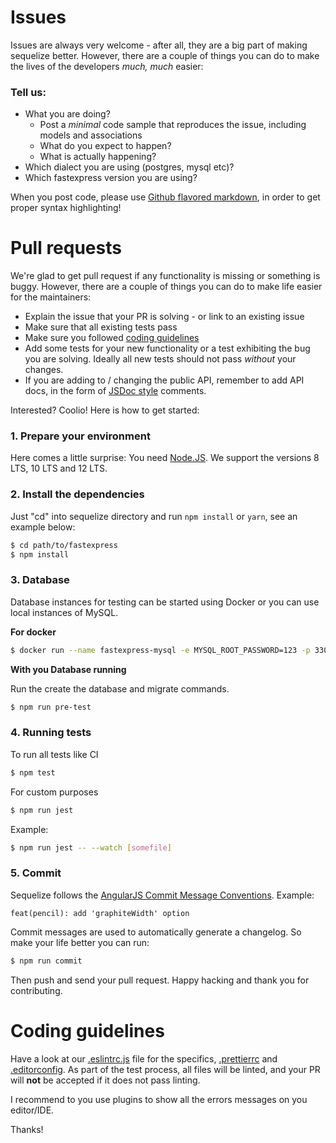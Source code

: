 # Issues

Issues are always very welcome - after all, they are a big part of making sequelize better. However, there are a couple of things you can do to make the lives of the developers _much, much_ easier:

### Tell us:

- What you are doing?
  - Post a _minimal_ code sample that reproduces the issue, including models and associations
  - What do you expect to happen?
  - What is actually happening?
- Which dialect you are using (postgres, mysql etc)?
- Which fastexpress version you are using?

When you post code, please use [Github flavored markdown](https://help.github.com/articles/github-flavored-markdown), in order to get proper syntax highlighting!

# Pull requests

We're glad to get pull request if any functionality is missing or something is buggy. However, there are a couple of things you can do to make life easier for the maintainers:

- Explain the issue that your PR is solving - or link to an existing issue
- Make sure that all existing tests pass
- Make sure you followed [coding guidelines](https://github.com/davidcostadev/fastexpress/blob/master/CONTRIBUTING.md#coding-guidelines)
- Add some tests for your new functionality or a test exhibiting the bug you are solving. Ideally all new tests should not pass _without_ your changes.
- If you are adding to / changing the public API, remember to add API docs, in the form of [JSDoc style](http://usejsdoc.org/about-getting-started.html) comments.

Interested? Coolio! Here is how to get started:

### 1. Prepare your environment

Here comes a little surprise: You need [Node.JS](http://nodejs.org). We support the versions 8 LTS, 10 LTS and 12 LTS.

### 2. Install the dependencies

Just "cd" into sequelize directory and run `npm install` or `yarn`, see an example below:

```sh
$ cd path/to/fastexpress
$ npm install
```

### 3. Database

Database instances for testing can be started using Docker or you can use local instances of MySQL.

**For docker**

```sh
$ docker run --name fastexpress-mysql -e MYSQL_ROOT_PASSWORD=123 -p 3306:3306 -d mysql:5
```

**With you Database running**

Run the create the database and migrate commands.

```sh
$ npm run pre-test
```

### 4. Running tests

To run all tests like CI

```sh
$ npm test
```

For custom purposes

```sh
$ npm run jest
```

Example:

```sh
$ npm run jest -- --watch [somefile]
```

### 5. Commit

Sequelize follows the [AngularJS Commit Message Conventions](https://docs.google.com/document/d/1QrDFcIiPjSLDn3EL15IJygNPiHORgU1_OOAqWjiDU5Y/edit#heading=h.em2hiij8p46d).
Example:

    feat(pencil): add 'graphiteWidth' option

Commit messages are used to automatically generate a changelog. So make your life better you can run:

```sh
$ npm run commit
```

Then push and send your pull request. Happy hacking and thank you for contributing.

# Coding guidelines

Have a look at our [.eslintrc.js](https://github.com/davidcosta/fastexpress/blob/master/.eslintrc.js) file for the specifics, [.prettierrc](https://github.com/davidcosta/fastexpress/blob/master/.prettierrc) and [.editorconfig](https://github.com/davidcosta/fastexpress/blob/master/.editorconfig). As part of the test process, all files will be linted, and your PR will **not** be accepted if it does not pass linting.

I recommend to you use plugins to show all the errors messages on you editor/IDE.

Thanks!
